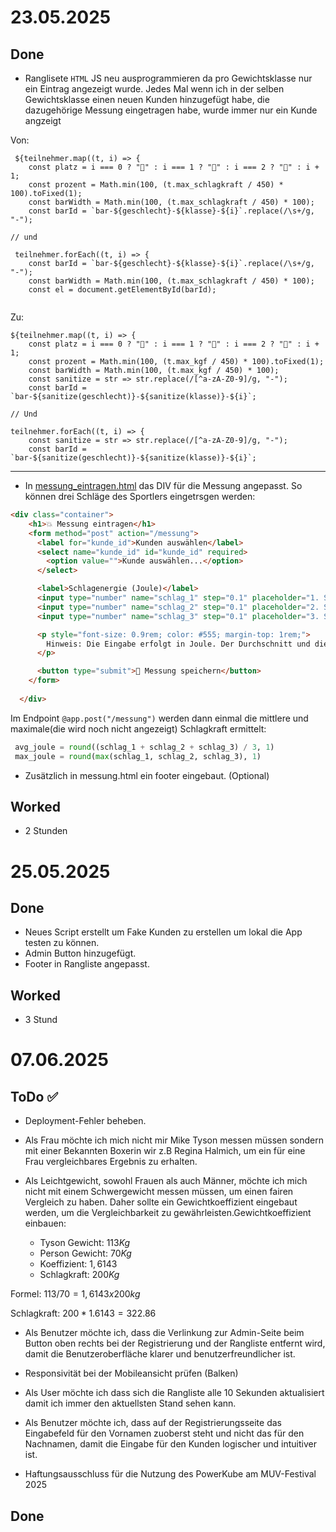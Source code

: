 # 23.05.2025

## Done
- Ranglisete `HTML` JS neu ausprogrammieren da pro Gewichtsklasse nur ein Eintrag angezeigt wurde. Jedes Mal wenn ich in der selben Gewichtsklasse einen neuen Kunden hinzugefügt habe, die dazugehörige Messung eingetragen habe, wurde immer nur ein Kunde angzeigt

Von:

````JS
 ${teilnehmer.map((t, i) => {
    const platz = i === 0 ? "🥇" : i === 1 ? "🥈" : i === 2 ? "🥉" : i + 1;
    const prozent = Math.min(100, (t.max_schlagkraft / 450) * 100).toFixed(1);
    const barWidth = Math.min(100, (t.max_schlagkraft / 450) * 100);
    const barId = `bar-${geschlecht}-${klasse}-${i}`.replace(/\s+/g, "-");

// und

 teilnehmer.forEach((t, i) => {
    const barId = `bar-${geschlecht}-${klasse}-${i}`.replace(/\s+/g, "-");
    const barWidth = Math.min(100, (t.max_schlagkraft / 450) * 100);
    const el = document.getElementById(barId);


````

Zu:


````JS
${teilnehmer.map((t, i) => {
    const platz = i === 0 ? "🥇" : i === 1 ? "🥈" : i === 2 ? "🥉" : i + 1;
    const prozent = Math.min(100, (t.max_kgf / 450) * 100).toFixed(1);
    const barWidth = Math.min(100, (t.max_kgf / 450) * 100);
    const sanitize = str => str.replace(/[^a-zA-Z0-9]/g, "-");
    const barId = `bar-${sanitize(geschlecht)}-${sanitize(klasse)}-${i}`;

// Und

teilnehmer.forEach((t, i) => {
    const sanitize = str => str.replace(/[^a-zA-Z0-9]/g, "-");
    const barId = `bar-${sanitize(geschlecht)}-${sanitize(klasse)}-${i}`;

````

---

- In [messung_eintragen.html](/static/messung_eintragen.html) das DIV für die Messung angepasst. So können drei Schläge des Sportlers 
eingetrsgen werden:

````html
<div class="container">
    <h1>💥 Messung eintragen</h1>
    <form method="post" action="/messung">
      <label for="kunde_id">Kunden auswählen</label>
      <select name="kunde_id" id="kunde_id" required>
        <option value="">Kunde auswählen...</option>
      </select>

      <label>Schlagenergie (Joule)</label>
      <input type="number" name="schlag_1" step="0.1" placeholder="1. Schlag (z. B. 300.0)" required>
      <input type="number" name="schlag_2" step="0.1" placeholder="2. Schlag (z. B. 280.0)" required>
      <input type="number" name="schlag_3" step="0.1" placeholder="3. Schlag (z. B. 290.0)" required>

      <p style="font-size: 0.9rem; color: #555; margin-top: 1rem;">
        Hinweis: Die Eingabe erfolgt in Joule. Der Durchschnitt und die Schlagkraft in Kilogramm-Kraft (kgf) werden automatisch berechnet und gespeichert.
      </p>

      <button type="submit">💾 Messung speichern</button>
    </form>
    
  </div>
````
Im Endpoint `@app.post("/messung")` werden dann einmal die mittlere und maximale(die wird noch nicht angezeigt) Schlagkraft ermittelt:

````python
 avg_joule = round((schlag_1 + schlag_2 + schlag_3) / 3, 1)
 max_joule = round(max(schlag_1, schlag_2, schlag_3), 1)
````




- Zusätzlich in messung.html ein footer eingebaut. (Optional)


## Worked
- 2 Stunden

# 25.05.2025

## Done

- Neues Script erstellt um Fake Kunden zu erstellen um lokal die App testen zu können.
- Admin Button hinzugefügt.
- Footer in Rangliste angepasst.

## Worked
- 3 Stund

# 07.06.2025

## ToDo  ✅

- Deployment-Fehler beheben.
-  Als Frau möchte ich mich nicht mir Mike Tyson messen müssen sondern mit einer Bekannten Boxerin wir z.B Regina Halmich, um ein für eine Frau vergleichbares Ergebnis zu erhalten.

- Als Leichtgewicht, sowohl Frauen als auch Männer, möchte ich mich nicht mit einem Schwergewicht messen müssen, um einen fairen Vergleich zu haben. Daher sollte ein Gewichtkoeffizient eingebaut werden, um die Vergleichbarkeit zu gewährleisten.Gewichtkoeffizient einbauen:

  - Tyson Gewicht: $113Kg$
  - Person Gewicht: $70Kg$
  - Koeffizient: $1,6143$
  - Schlagkraft: $200Kg$

Formel: $113/70=1,6143x200kg$

Schlagkraft: $200*1.6143=322.86$

- Als Benutzer möchte ich, dass die Verlinkung zur Admin-Seite beim Button oben rechts bei der Registrierung und der Rangliste entfernt wird, damit die Benutzeroberfläche klarer und benutzerfreundlicher ist.

- Responsivität bei der Mobileansicht prüfen (Balken)

- Als User möchte ich dass sich die Rangliste alle 10 Sekunden aktualisiert damit ich immer den aktuellsten Stand sehen kann.

- Als Benutzer möchte ich, dass auf der Registrierungsseite das Eingabefeld für den Vornamen zuoberst steht und nicht das für den Nachnamen, damit die Eingabe für den Kunden logischer und intuitiver ist.

- Haftungsausschluss für die Nutzung des PowerKube am MUV-Festival 2025


## Done



